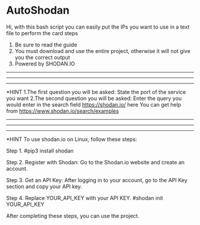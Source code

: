 # AutoShodan
Hi, with this bash script you can easily put the IPs you want to use in a text file to perform the card steps
1. Be sure to read the guide
2. You must download and use the entire project, otherwise it will not give you the correct output
3. Powered by SHODAN.IO




---------------------------------------------------------------------------------------------------------------
***************************************************************************************************************
---------------------------------------------------------------------------------------------------------------


*HINT
1.The first question you will be asked:
State the port of the service you want
2.The second question you will be asked:
Enter the query you would enter in the search field https://shodan.io/ here You can get help from https://www.shodan.io/search/examples

---------------------------------------------------------------------------------------------------------------
***************************************************************************************************************
---------------------------------------------------------------------------------------------------------------

*HINT
To use shodan.io on Linux, follow these steps:

Step 1.
#pip3 install shodan

Step 2.
Register with Shodan: Go to the Shodan.io website and create an account.

Step 3.
Get an API Key: After logging in to your account, go to the API Key section and copy your API key.

Step 4.
Replace YOUR_API_KEY with your API KEY.
#shodan init YOUR_API_KEY

After completing these steps, you can use the project.
